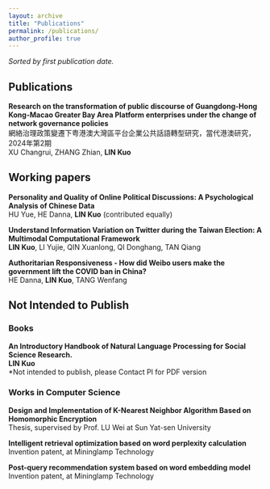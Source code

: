 ```yaml
---
layout: archive
title: "Publications"
permalink: /publications/
author_profile: true
---
```

*Sorted by first publication date.*

## Publications
<b>Research on the transformation of public discourse of Guangdong-Hong Kong-Macao Greater Bay Area Platform enterprises under the change of network governance policies</b><br>
網絡治理政策變遷下粤港澳大灣區平台企業公共話語轉型研究，當代港澳研究，2024年第2期<br>
XU Changrui, ZHANG Zhian, <b>LIN Kuo</b><br>


## Working papers


<b>Personality and Quality of Online Political Discussions: A Psychological Analysis of Chinese Data </b><br>
HU Yue, HE Danna, <b>LIN Kuo</b> (contributed equally) <br>

<b>Understand Information Variation on Twitter during the Taiwan Election: A Multimodal Computational Framework</b><br>
<b>LIN Kuo</b>, LI Yujie, QIN Xuanlong, QI Donghang, TAN Qiang<br>

<b>Authoritarian Responsiveness - How did Weibo users make the government lift the COVID ban in China? </b><br>
HE Danna, <b>LIN Kuo</b>, TANG Wenfang<br>



## Not Intended to Publish 
### Books

<b>An Introductory Handbook of Natural Language Processing for Social Science Research.</b><br>
<b>LIN Kuo</b><br>
*Not intended to publish, please Contact PI for PDF version<br>

### Works in Computer Science
<b>Design and Implementation of K-Nearest Neighbor Algorithm Based on Homomorphic Encryption</b><br>
Thesis, supervised by Prof. LU Wei at Sun Yat-sen University<br>

<b>Intelligent retrieval optimization based on word perplexity calculation</b><br>
Invention patent, at Mininglamp Technology

<b>Post-query recommendation system based on word embedding model</b><br>
Invention patent, at Mininglamp Technology

